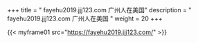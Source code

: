+++
title = "  fayehu2019.jjj123.com 广州人在美国"
description = "  fayehu2019.jjj123.com 广州人在美国  "
weight = 20
+++



{{< myframe01 src="https://fayehu2019.jjj123.com/" >}}
